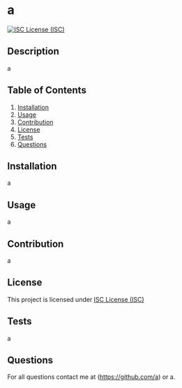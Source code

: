 # a
  [![ISC License (ISC)](https://img.shields.io/badge/License-ISC-blue.svg)](https://opensource.org/licenses/ISC)

  ## Description
  a

  ## Table of Contents

  1. [Installation](#installation)
  2. [Usage](#usage)
  3. [Contribution](#contribution)
  4. [License](#license)
  5. [Tests](#tests)
  6. [Questions](#questions)

  ## Installation
  a

  ## Usage
  a

  ## Contribution
  a

  ## License
  This project is licensed under [ISC License (ISC)](https://opensource.org/licenses/ISC)

  ## Tests
  a

  ## Questions
  For all questions contact me at (https://github.com/a) or a.

  